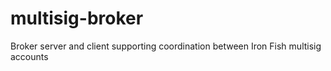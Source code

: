 # multisig-broker
Broker server and client supporting coordination between Iron Fish multisig accounts
